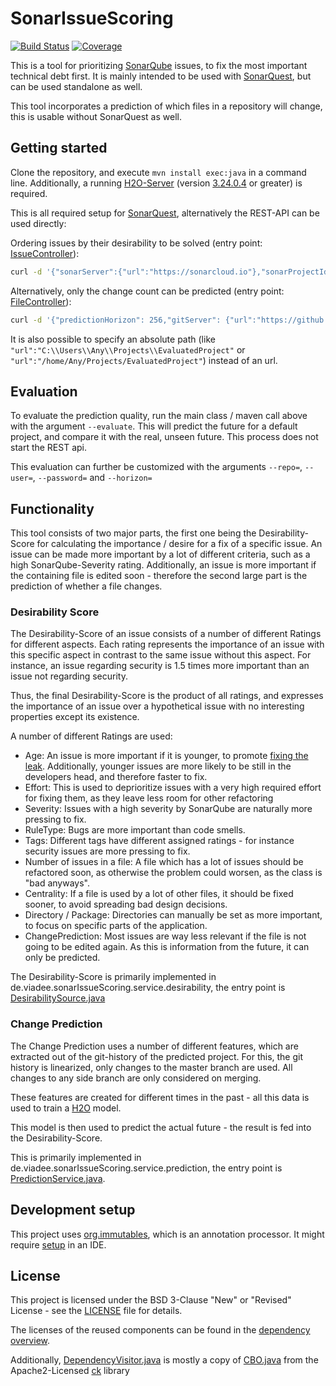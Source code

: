 # SonarIssueScoring

[![Build Status](https://travis-ci.org/viadee/sonarIssueScoring.svg?branch=master)](https://travis-ci.org/viadee/sonarIssueScoring) 
[![Coverage](https://sonarcloud.io/api/project_badges/measure?project=de.viadee%3AsonarIssueScoring&metric=coverage)](https://sonarcloud.io/dashboard?id=de.viadee%3AsonarIssueScoring)

This is a tool for prioritizing [SonarQube](https://www.sonarqube.org/) issues, to fix the most important technical debt first.
 It is mainly intended to be used with [SonarQuest](https://github.com/viadee/sonarQuest), but can be used standalone as well.

This tool incorporates a prediction of which files in a repository will change, this is usable without SonarQuest as well.


## Getting started

Clone the repository, and execute `mvn install exec:java` in a command line. Additionally, a running [H2O-Server](https://h2o.ai) (version [3.24.0.4](http://h2o-release.s3.amazonaws.com/h2o/latest_stable.html) or greater) is required. 

This is all required setup for [SonarQuest](https://github.com/viadee/sonarQuest), alternatively the REST-API can be used directly: 

Ordering issues by their desirability to be solved (entry point: [IssueController](src/main/java/de/viadee/sonarIssueScoring/web/IssueController.java)): 

```bash
curl -d '{"sonarServer":{"url":"https://sonarcloud.io"},"sonarProjectId":"commons-io_180410","predictionHorizon": 256,"gitServer": {"url":"https://github.com/apache/commons-io"},"h2oUrl":"http://localhost:54321"}' -H "Content-Type: application/json" -X POST http://localhost:5432/issues/desirability
```

Alternatively, only the change count can be predicted (entry point: [FileController](src/main/java/de/viadee/sonarIssueScoring/web/FileController.java)):

```bash
curl -d '{"predictionHorizon": 256,"gitServer": {"url":"https://github.com/apache/commons-io"},"h2oUrl":"http://localhost:54321"}' -H "Content-Type: application/json" -X POST http://localhost:5432/files/predict
```
It is also possible to specify an absolute path (like `"url":"C:\\Users\\Any\\Projects\\EvaluatedProject"` or `"url":"/home/Any/Projects/EvaluatedProject"`) instead of an url.

## Evaluation

To evaluate the prediction quality, run the main class / maven call above with the argument `--evaluate`. This will predict the future for a default project, and compare 
it with the real, unseen future. This process does not start the REST api.

This evaluation can further be customized with the arguments `--repo=`, `--user=`, `--password=` and `--horizon=`  

## Functionality

This tool consists of two major parts, the first one being the Desirability-Score for calculating the importance / desire for a fix of a specific issue.
An issue can be made more important by a lot of different criteria, such as a high SonarQube-Severity rating. Additionally, an issue is more important if the containing
file is edited soon - therefore the second large part is the prediction of whether a file changes.
  
### Desirability Score

The Desirability-Score of an issue consists of a number of different Ratings for different aspects. Each rating represents the importance of an issue with this specific 
aspect in contrast to the same issue without this aspect. For instance, an issue regarding security is 1.5 times more important than an issue not regarding security.  

Thus, the final Desirability-Score is the product of all ratings, and expresses the importance of an issue over a hypothetical issue with no interesting properties except its existence.

A number of different Ratings are used: 
* Age: An issue is more important if it is younger, to promote [fixing the leak](https://docs.sonarqube.org/display/SONAR/Fixing+the+Water+Leak). 
  Additionally, younger issues are more likely to be still in the developers head, and therefore faster to fix.
* Effort: This is used to deprioritize issues with a very high required effort for fixing them, as they leave less room for other refactoring
* Severity: Issues with a high severity by SonarQube are naturally more pressing to fix.
* RuleType: Bugs are more important than code smells.
* Tags: Different tags have different assigned ratings - for instance security issues are more pressing to fix.
* Number of issues in a file: A file which has a lot of issues should be refactored soon, as otherwise the problem could worsen, as the class is "bad anyways".
* Centrality: If a file is used by a lot of other files, it should be  fixed sooner, to avoid spreading bad design decisions.
* Directory / Package: Directories can manually be set as more important, to focus on specific parts of the application.
* ChangePrediction: Most issues are way less relevant if the file is not going to be edited again. As this is information from the future, it can only be predicted.

The Desirability-Score is primarily implemented in de.viadee.sonarIssueScoring.service.desirability, the entry point is [DesirabilitySource.java](src/main/java/de/viadee/sonarIssueScoring/service/desirability/DesirabilitySource.java)

### Change Prediction

The Change Prediction uses a number of different features, which are extracted out of the git-history of the predicted project. 
For this, the git history is linearized, only changes to the master branch are used. All changes to any side branch are only considered on merging.

These features are created for different times in the past - all this data is used to train a [H2O](https://h2o.ai) model. 

This model is then used to predict the actual future - the result is fed into the Desirability-Score.

This is primarily implemented in de.viadee.sonarIssueScoring.service.prediction, the entry point is [PredictionService.java](src/main/java/de/viadee/sonarIssueScoring/service/prediction/PredictionService.java).

## Development setup

This project uses [org.immutables](https://immutables.github.io), which is an annotation processor.
It might require [setup](https://immutables.github.io/apt.html) in an IDE.

## License
This project is licensed under the BSD 3-Clause "New" or "Revised" License - see the [LICENSE](LICENSE) file for details.

The licenses of the reused components can be found in the [dependency overview](https://rawgit.com/viadee/sonarIssueScoring/master/docs/MavenSite/dependencies.html).

Additionally, [DependencyVisitor.java](src/main/java/de/viadee/sonarIssueScoring/service/prediction/extract/DependencyVisitor.java) is mostly a copy of 
[CBO.java](https://github.com/mauricioaniche/ck/blob/master/src/main/java/com/github/mauricioaniche/ck/metric/CBO.java) from the Apache2-Licensed [ck](https://github.com/mauricioaniche/ck) library
 

